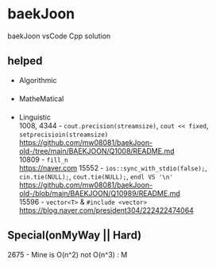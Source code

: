 # baekJoon
baekJoon vsCode Cpp solution

## helped
- Algorithmic   
　  
- MatheMatical  
  　
- Linguistic  
1008, 4344 - `cout.precision(streamsize)`, `cout << fixed`, `setprecisioin(streamsize)`  
https://github.com/mw08081/baekJoon-old-/tree/main/BAEKJOON/Q1008/README.md  
10809 - `fill_n`    
https://naver.com
15552 - `ios::sync_with_stdio(false);`, `cin.tie(NULL);`, `cout.tie(NULL);`, ```endl VS '\n'```  
https://github.com/mw08081/baekJoon-old-/blob/main/BAEKJOON/Q10989/README.md  
15596 - `vector<T>` & `#include <vector>`    
https://blog.naver.com/president304/222422474064  


## Special(onMyWay || Hard)
2675 - Mine is O(n^2) not O(n^3) : M
